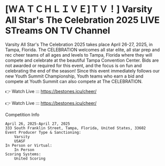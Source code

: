 # [ＷＡＴＣＨＬＩＶＥ]ＴＶ！] Varsity All Star's The Celebration 2025 LIVE STreams ON TV Channel 

Varsity All Star's The Celebration 2025 takes place April 26-27, 2025, in Tampa, Florida. The CELEBRATION welcomes all star elite, all star prep and rec cheer teams of all ages and levels to Tampa, Florida where they will compete and celebrate at the beautiful Tampa Convention Center. Bids are not awarded or required for this event, and the focus is on fun and celebrating the end of the season! Since this event immediately follows our new Youth Summit Championship, Youth teams who earn a bid and compete at Youth Summit can also compete at The CELEBRATION.

👉 Watch Live ::: https://bestones.icu/cheer/

👉 Watch Live ::: https://bestones.icu/cheer/

Competition Info

    April 26, 2025-April 27, 2025
    333 South Franklin Street, Tampa, Florida, United States, 33602
    Event Producer Type & Sanctioning:
        Varsity
        USASF
    In Person or Virtual:
        In Person
    Scoring Systems:
        United Scoring
